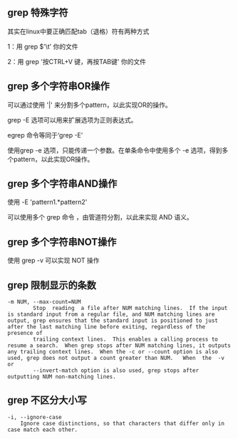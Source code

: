 ## grep 特殊字符

其实在linux中要正确匹配tab（退格）符有两种方式

1：用 grep  $'\t'       你的文件

2：用 grep '按CTRL+V 键，再按TAB键'      你的文件


## grep 多个字符串OR操作

可以通过使用 '\|' 来分割多个pattern，以此实现OR的操作。

grep -E 选项可以用来扩展选项为正则表达式。

egrep 命令等同于‘grep -E’

使用grep -e 选项，只能传递一个参数。在单条命令中使用多个 -e 选项，得到多个pattern，以此实现OR操作。

## grep 多个字符串AND操作

使用 -E 'pattern1.\*pattern2'

可以使用多个 grep 命令 ，由管道符分割，以此来实现 AND 语义。

## grep 多个字符串NOT操作

使用 grep -v 可以实现 NOT 操作

## grep 限制显示的条数

```
-m NUM, --max-count=NUM
        Stop  reading  a file after NUM matching lines.  If the input is standard input from a regular file, and NUM matching lines are output, grep ensures that the standard input is positioned to just after the last matching line before exiting, regardless of the presence of
        trailing context lines.  This enables a calling process to resume a search.  When grep stops after NUM matching lines, it outputs any trailing context lines.  When the -c or --count option is also used, grep does not output a count greater than NUM.   When  the  -v  or
        --invert-match option is also used, grep stops after outputting NUM non-matching lines.
```

## grep 不区分大小写

```
-i, --ignore-case
    Ignore case distinctions, so that characters that differ only in case match each other.
```